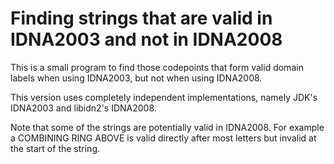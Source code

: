 Finding strings that are valid in IDNA2003 and not in IDNA2008
==============================================================

This is a small program to find those codepoints that form valid domain
labels when using IDNA2003, but not when using IDNA2008.

This version uses completely independent implementations, namely JDK's
IDNA2003 and libidn2's IDNA2008.

Note that some of the strings are potentially valid in IDNA2008. For
example a COMBINING RING ABOVE is valid directly after most letters but
invalid at the start of the string.
